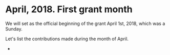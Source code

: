 # April, 2018. First grant month

We will set as the official beginning of the grant April 1st, 2018,
which was a Sunday. 

Let's list the contributions made during the month of April.

* 
